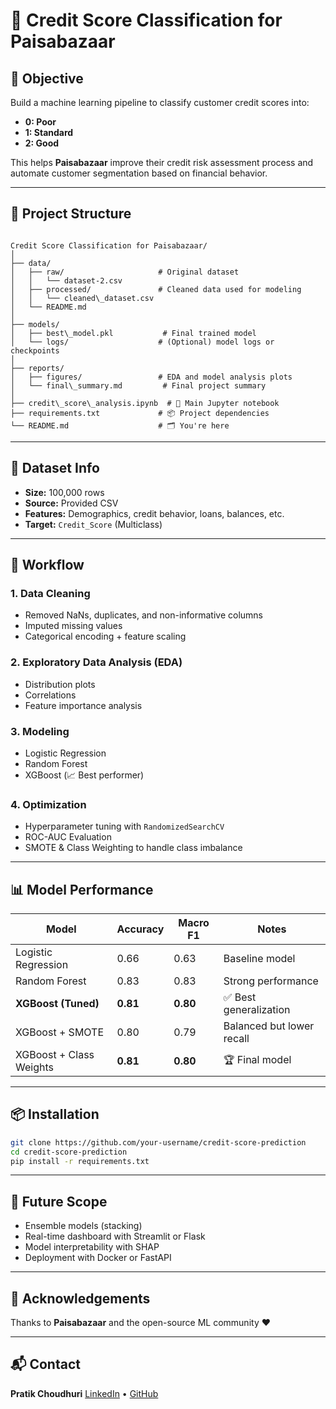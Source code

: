 # 🧠 Credit Score Classification for Paisabazaar

## 🎯 Objective
Build a machine learning pipeline to classify customer credit scores into:
- **0: Poor**
- **1: Standard**
- **2: Good**

This helps **Paisabazaar** improve their credit risk assessment process and automate customer segmentation based on financial behavior.

---

## 📁 Project Structure

```

Credit Score Classification for Paisabazaar/
│
├── data/
│   ├── raw/                     # Original dataset
│   │   └── dataset-2.csv
│   ├── processed/               # Cleaned data used for modeling
│   │   └── cleaned\_dataset.csv
│   └── README.md
│
├── models/
│   ├── best\_model.pkl           # Final trained model
│   └── logs/                    # (Optional) model logs or checkpoints
│
├── reports/
│   ├── figures/                 # EDA and model analysis plots
│   └── final\_summary.md         # Final project summary
│
├── credit\_score\_analysis.ipynb  # 📓 Main Jupyter notebook
├── requirements.txt             # 📦 Project dependencies
└── README.md                    # 🗂️ You're here

````

---

## 🧪 Dataset Info
- **Size:** 100,000 rows
- **Source:** Provided CSV
- **Features:** Demographics, credit behavior, loans, balances, etc.
- **Target:** `Credit_Score` (Multiclass)

---

## 🔄 Workflow

### 1. Data Cleaning
- Removed NaNs, duplicates, and non-informative columns
- Imputed missing values
- Categorical encoding + feature scaling

### 2. Exploratory Data Analysis (EDA)
- Distribution plots
- Correlations
- Feature importance analysis

### 3. Modeling
- Logistic Regression
- Random Forest
- XGBoost (📈 Best performer)

### 4. Optimization
- Hyperparameter tuning with `RandomizedSearchCV`
- ROC-AUC Evaluation
- SMOTE & Class Weighting to handle class imbalance

---

## 📊 Model Performance

| Model              | Accuracy | Macro F1 | Notes                      |
|-------------------|----------|----------|----------------------------|
| Logistic Regression | 0.66     | 0.63     | Baseline model             |
| Random Forest      | 0.83     | 0.83     | Strong performance         |
| **XGBoost (Tuned)**| **0.81** | **0.80** | ✅ Best generalization     |
| XGBoost + SMOTE    | 0.80     | 0.79     | Balanced but lower recall  |
| XGBoost + Class Weights | **0.81** | **0.80** | 🏆 Final model             |

---

## 📦 Installation

```bash
git clone https://github.com/your-username/credit-score-prediction
cd credit-score-prediction
pip install -r requirements.txt
````

---

## 🔮 Future Scope

* Ensemble models (stacking)
* Real-time dashboard with Streamlit or Flask
* Model interpretability with SHAP
* Deployment with Docker or FastAPI

---

## 🤝 Acknowledgements

Thanks to **Paisabazaar** and the open-source ML community ❤️

---

## 📬 Contact

**Pratik Choudhuri**
[LinkedIn](https://www.linkedin.com/in/pratik-c/) • [GitHub](https://github.com/CodeBunny09)


